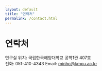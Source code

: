 ```yaml
---
layout: default
title: "연락처"
permalink: /contact.html
---
```


# 연락처

연구실 위치: 국립한국해양대학교 공학1관 407호  
전화: 051-410-4343
Email: minho@kmou.ac.kr
